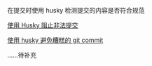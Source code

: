 在提交时使用 husky 检测提交的内容是否符合规范


[使用 Husky 阻止非法提交](https://www.22infinite.com/post/5e8592d65714051d68f38bb5)

[使用 husky 避免糟糕的 git commit](https://zhuanlan.zhihu.com/p/35913229)


……待补充